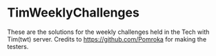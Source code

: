 # TimWeeklyChallenges

These are the solutions for the weekly challenges held in the Tech with Tim(twt) server. Credits to https://github.com/Pomroka for making the testers.

